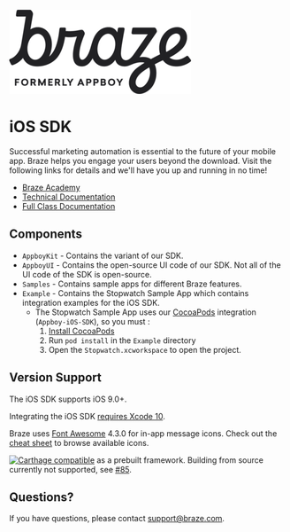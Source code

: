 ![Braze Logo](https://github.com/Appboy/appboy-ios-sdk/blob/master/braze-logo.png)

# iOS SDK

Successful marketing automation is essential to the future of your mobile app. Braze helps you engage your users beyond the download. Visit the following links for details and we'll have you up and running in no time!

- [Braze Academy](http://www.braze.com/academy "Braze Academy")
- [Technical Documentation](http://documentation.braze.com "Braze Technical Documentation")
- [Full Class Documentation](http://appboy.github.io/appboy-ios-sdk/docs/annotated.html "Braze iOS SDK Class Documentation")

## Components

- `AppboyKit` - Contains the variant of our SDK.
- `AppboyUI` - Contains the open-source UI code of our SDK. Not all of the UI code of the SDK is open-source.
- `Samples` - Contains sample apps for different Braze features.
- `Example` - Contains the Stopwatch Sample App which contains integration examples for the iOS SDK.
	- The Stopwatch Sample App uses our [CocoaPods](http://guides.cocoapods.org/) integration (`Appboy-iOS-SDK`), so you must :
	  1. [Install CocoaPods](http://guides.cocoapods.org/using/getting-started.html)
	  2. Run `pod install` in the `Example` directory
	  3. Open the `Stopwatch.xcworkspace` to open the project.

## Version Support

The iOS SDK supports iOS 9.0+.

Integrating the iOS SDK [requires Xcode 10](https://github.com/Appboy/appboy-ios-sdk/blob/master/CHANGELOG.md#390).

Braze uses [Font Awesome](http://fortawesome.github.io/Font-Awesome/) 4.3.0 for in-app message icons.  Check out the [cheat sheet](http://fortawesome.github.io/Font-Awesome/cheatsheet/) to browse available icons.

[![Carthage compatible](https://img.shields.io/badge/Carthage-compatible-4BC51D.svg?style=flat)](https://github.com/Carthage/Carthage) as a prebuilt framework.  Building from source currently not supported, see [#85](https://github.com/Appboy/appboy-ios-sdk/issues/85). 

## Questions?

If you have questions, please contact [support@braze.com](mailto:support@braze.com).
